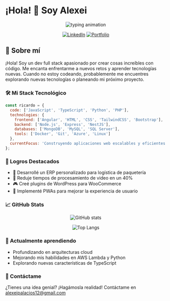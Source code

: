 # ¡Hola! 👋 Soy Alexei

<div align="center">
  
  ![typing animation](https://readme-typing-svg.herokuapp.com?font=Fira+Code&pause=1000&color=2196F3&center=true&vCenter=true&width=435&lines=Full+Stack+Developer;JavaScript+Enthusiast;Always+learning+new+things)

  [![LinkedIn](https://img.shields.io/badge/LinkedIn-0077B5?style=for-the-badge&logo=linkedin&logoColor=white)](https://www.linkedin.com/in/tu-perfil)
  [![Portfolio](https://img.shields.io/badge/Portfolio-255E63?style=for-the-badge&logo=About.me&logoColor=white)](https://pracofi-remodel.vercel.app)
</div>

## 🚀 Sobre mí

¡Hola! Soy un dev full stack apasionado por crear cosas increíbles con código. Me encanta enfrentarme a nuevos retos y aprender tecnologías nuevas. Cuando no estoy codeando, probablemente me encuentres explorando nuevas tecnologías o planeando mi próximo proyecto.

### 🛠️ Mi Stack Tecnológico

```javascript
const ricardo = {
  code: ['JavaScript', 'TypeScript', 'Python', 'PHP'],
  technologies: {
    frontend: ['Angular', 'HTML', 'CSS', 'TailwindCSS', 'Bootstrap'],
    backend: ['Node.js', 'Express', 'NestJS'],
    databases: ['MongoDB', 'MySQL', 'SQL Server'],
    tools: ['Docker', 'Git', 'Azure', 'Linux']
  },
  currentFocus: 'Construyendo aplicaciones web escalables y eficientes',
};
```

### 🎯 Logros Destacados

- 🚀 Desarrollé un ERP personalizado para logística de paquetería
- 💪 Reduje tiempos de procesamiento de video en un 40%
- 🎮 Creé plugins de WordPress para WooCommerce
- 📱 Implementé PWAs para mejorar la experiencia de usuario

### 📈 GitHub Stats

<div align="center">
  
  ![GitHub stats](https://github-readme-stats.vercel.app/api?username=xAlexei52&show_icons=true&theme=radical)
  
  ![Top Langs](https://github-readme-stats.vercel.app/api/top-langs/?username=xAlexei52&layout=compact&theme=radical)
</div>

### 🌱 Actualmente aprendiendo

- Profundizando en arquitecturas cloud
- Mejorando mis habilidades en AWS Lambda y Python
- Explorando nuevas características de TypeScript

### 💬 Contáctame

¿Tienes una idea genial? ¡Hagámosla realidad! Contáctame en alexeipalacios12@gmail.com
